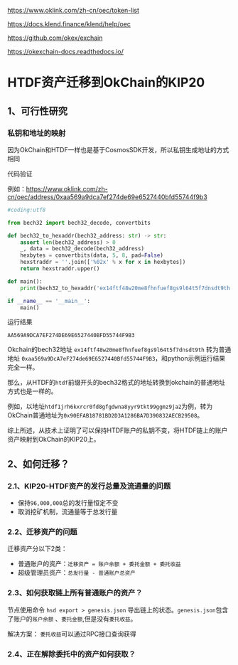 
https://www.oklink.com/zh-cn/oec/token-list

https://docs.klend.finance/klend/help/oec

https://github.com/okex/exchain


https://okexchain-docs.readthedocs.io/

# HTDF资产迁移到OkChain的KIP20

## 1、可行性研究


### 私钥和地址的映射

因为OkChain和HTDF一样也是基于CosmosSDK开发，所以私钥生成地址的方式相同

代码验证


例如：https://www.oklink.com/zh-cn/oec/address/0xaa569a9dca7ef274de69e6527440bfd55744f9b3

```python
#coding:utf8

from bech32 import bech32_decode, convertbits

def bech32_to_hexaddr(bech32_address: str) -> str:
    assert len(bech32_address) > 0
    _, data = bech32_decode(bech32_address)
    hexbytes = convertbits(data, 5, 8, pad=False)
    hexstraddr = ''.join(['%02x' % x for x in hexbytes])
    return hexstraddr.upper()

def main():
    print(bech32_to_hexaddr('ex14ftf48w20me8fhnfuef8gs9l64t5f7dnsdt9th'))

if __name__ == '__main__':
    main()

```

运行结果

```
AA569A9DCA7EF274DE69E6527440BFD55744F9B3
```

Okchain的bech32地址 `ex14ftf48w20me8fhnfuef8gs9l64t5f7dnsdt9th` 转为普通地址 `0xaa569a9DcA7eF274de69E6527440Bfd55744F9B3`，和python示例运行结果完全一样。

那么，从HTDF的`htdf`前缀开头的bech32格式的地址转换到okchain的普通地址方式也是一样的。

例如，以地址`htdf1jrh6kxrcr0fd8gfgdwna8yyr9tkt99ggmz9ja2`为例，转为OkChain普通地址为`0x90EFAB18781BD2D3A1286BA7D390832AECB29508`。


综上所述，从技术上证明了可以保持HTDF账户的私钥不变，将HTDF链上的账户资产映射到OkChain的KIP20上。


## 2、如何迁移？

### 2.1、KIP20-HTDF资产的发行总量及流通量的问题

- 保持`96,000,000`总的发行量恒定不变
- 取消挖矿机制，流通量等于总发行量


### 2.2、迁移资产的问题

迁移资产分以下2类：
- 普通账户的资产：`迁移资产 = 账户余额 + 委托金额 + 委托收益`
- 超级管理员资产：`总发行量 - 普通账户总资产`


### 2.3、如何获取链上所有普通账户的资产？

节点使用命令 `hsd export > genesis.json` 导出链上的状态。`genesis.json`包含了账户的`账户余额` 、`委托金额`,但是没有`委托收益`。


解决方案： `委托收益`可以通过RPC接口查询获得

### 2.4、正在解除委托中的资产如何获取？


